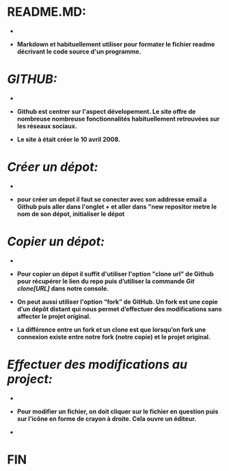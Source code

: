 # README.MD:
-
* **Markdown et habituellement utiliser pour formater le fichier readme décrivant le code source d'un programme.**  


# ***GITHUB:***
-
* **Github est centrer sur l'aspect dévelopement. Le   site offre de nombreuse nombreuse fonctionnalités habituellement retrouvées sur les réseaux sociaux.**  

* **Le site à était créer le 10 avril 2008.** 

# ***Créer un dépot:***
-
* **pour créer un depot il faut se conecter avec son addresse email a Github puis aller dans l'onglet + et aller dans "new repositor metre le nom de son dépot, initialiser le dépot**

# ***Copier un dépot:***
-
* **Pour copier un dépot il suffit d'utiliser l'option "clone url" de Github pour récupérer le lien du repo puis d’utiliser la commande _Git clone[URL]_ dans notre console.**

* **On peut aussi utiliser l'option “fork” de GitHub. Un fork est une copie d’un dépôt distant qui nous permet d’effectuer des modifications sans affecter le projet original.**
* **La différence entre un fork et un clone est que lorsqu’on fork une connexion existe entre notre fork (notre copie) et le projet original.**

# ***Effectuer des modifications au project:***
-
* **Pour modifier un fichier, on doit cliquer sur le fichier en question puis sur l’icône en forme de crayon à droite. Cela ouvre un éditeur.**

-
# FIN
